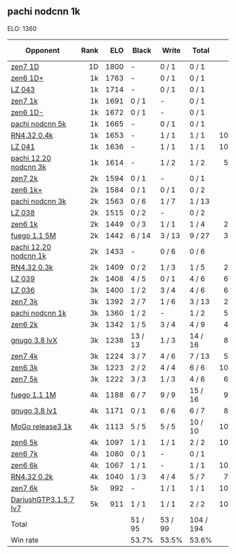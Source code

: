 ## pachi nodcnn 1k ##

ELO: 1360

Opponent | Rank | ELO | Black | Write | Total | Win rate
---------|-----:|----:|-------|-------|-------|-------:
[zen7 1D](zen7%201D.md) | 1D | 1800 | - | 0 / 1 | 0 / 1 | 0.0%
[zen6 1D+](zen6%201D+.md) | 1k | 1763 | - | 0 / 1 | 0 / 1 | 0.0%
[LZ 043](LZ%20043.md) | 1k | 1714 | - | 0 / 1 | 0 / 1 | 0.0%
[zen7 1k](zen7%201k.md) | 1k | 1691 | 0 / 1 | - | 0 / 1 | 0.0%
[zen6 1D-](zen6%201D-.md) | 1k | 1672 | 0 / 1 | - | 0 / 1 | 0.0%
[pachi nodcnn 5k](pachi%20nodcnn%205k.md) | 1k | 1665 | - | 0 / 1 | 0 / 1 | 0.0%
[RN4.32 0.4k](RN4.32%200.4k.md) | 1k | 1653 | - | 1 / 1 | 1 / 1 | 100.0%
[LZ 041](LZ%20041.md) | 1k | 1636 | - | 1 / 1 | 1 / 1 | 100.0%
[pachi 12.20 nodcnn 3k](pachi%2012.20%20nodcnn%203k.md) | 1k | 1614 | - | 1 / 2 | 1 / 2 | 50.0%
[zen7 2k](zen7%202k.md) | 2k | 1594 | 0 / 1 | - | 0 / 1 | 0.0%
[zen6 1k+](zen6%201k+.md) | 2k | 1584 | 0 / 1 | 0 / 1 | 0 / 2 | 0.0%
[pachi nodcnn 3k](pachi%20nodcnn%203k.md) | 2k | 1563 | 0 / 6 | 1 / 7 | 1 / 13 | 7.7%
[LZ 038](LZ%20038.md) | 2k | 1515 | 0 / 2 | - | 0 / 2 | 0.0%
[zen6 1k](zen6%201k.md) | 2k | 1449 | 0 / 3 | 1 / 1 | 1 / 4 | 25.0%
[fuego 1.1 5M](fuego%201.1%205M.md) | 2k | 1442 | 6 / 14 | 3 / 13 | 9 / 27 | 33.3%
[pachi 12.20 nodcnn 1k](pachi%2012.20%20nodcnn%201k.md) | 2k | 1433 | - | 0 / 6 | 0 / 6 | 0.0%
[RN4.32 0.3k](RN4.32%200.3k.md) | 2k | 1409 | 0 / 2 | 1 / 3 | 1 / 5 | 20.0%
[LZ 039](LZ%20039.md) | 2k | 1408 | 4 / 5 | 0 / 1 | 4 / 6 | 66.7%
[LZ 036](LZ%20036.md) | 3k | 1400 | 1 / 2 | 3 / 4 | 4 / 6 | 66.7%
[zen7 3k](zen7%203k.md) | 3k | 1392 | 2 / 7 | 1 / 6 | 3 / 13 | 23.1%
[pachi nodcnn 1k](pachi%20nodcnn%201k.md) | 3k | 1360 | 1 / 2 | - | 1 / 2 | 50.0%
[zen6 2k](zen6%202k.md) | 3k | 1342 | 1 / 5 | 3 / 4 | 4 / 9 | 44.4%
[gnugo 3.8 lvX](gnugo%203.8%20lvX.md) | 3k | 1238 | 13 / 13 | 1 / 3 | 14 / 16 | 87.5%
[zen7 4k](zen7%204k.md) | 3k | 1224 | 3 / 7 | 4 / 6 | 7 / 13 | 53.8%
[zen6 3k](zen6%203k.md) | 3k | 1223 | 2 / 2 | 4 / 4 | 6 / 6 | 100.0%
[zen7 5k](zen7%205k.md) | 3k | 1222 | 3 / 3 | 1 / 3 | 4 / 6 | 66.7%
[fuego 1.1 1M](fuego%201.1%201M.md) | 4k | 1188 | 6 / 7 | 9 / 9 | 15 / 16 | 93.8%
[gnugo 3.8 lv1](gnugo%203.8%20lv1.md) | 4k | 1171 | 0 / 1 | 6 / 6 | 6 / 7 | 85.7%
[MoGo release3 1k](MoGo%20release3%201k.md) | 4k | 1113 | 5 / 5 | 5 / 5 | 10 / 10 | 100.0%
[zen6 5k](zen6%205k.md) | 4k | 1097 | 1 / 1 | 1 / 1 | 2 / 2 | 100.0%
[zen6 7k](zen6%207k.md) | 4k | 1080 | 0 / 1 | - | 0 / 1 | 0.0%
[zen6 6k](zen6%206k.md) | 4k | 1067 | 1 / 1 | - | 1 / 1 | 100.0%
[RN4.32 0.2k](RN4.32%200.2k.md) | 4k | 1040 | 1 / 3 | 4 / 4 | 5 / 7 | 71.4%
[zen7 6k](zen7%206k.md) | 5k | 992 | - | 1 / 1 | 1 / 1 | 100.0%
[DariushGTP3.1.5.7 lv7](DariushGTP3.1.5.7%20lv7.md) | 5k | 911 | 1 / 1 | 1 / 1 | 2 / 2 | 100.0%
Total | | | 51 / 95 | 53 / 99 | 104 / 194 | 
Win rate| | | 53.7% | 53.5% | 53.6% | 
